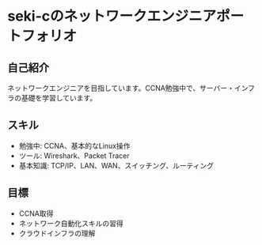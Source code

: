 # seki-cのネットワークエンジニアポートフォリオ

## 自己紹介
ネットワークエンジニアを目指しています。CCNA勉強中で、サーバー・インフラの基礎を学習しています。

## スキル
- 勉強中: CCNA、基本的なLinux操作
- ツール: Wireshark、Packet Tracer
- 基本知識: TCP/IP、LAN、WAN、スイッチング、ルーティング

## 目標
- CCNA取得
- ネットワーク自動化スキルの習得
- クラウドインフラの理解

